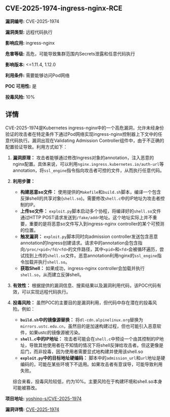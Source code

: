 ## CVE-2025-1974-ingress-nginx-RCE

**漏洞编号:** CVE-2025-1974

**漏洞类型:** 远程代码执行

**影响应用:** ingress-nginx

**危害等级:** 高危，可能导致集群范围内Secrets泄露和任意代码执行

**影响版本:** <=1.11.4, 1.12.0

**利用条件:** 需要能够访问Pod网络

**POC 可用性:** 是

**投毒风险:** 10%

## 详情

CVE-2025-1974是Kubernetes ingress-nginx中的一个高危漏洞，允许未经身份验证的攻击者在特定条件下通过Pod网络实现ingress-nginx控制器上下文中的任意代码执行。漏洞出现在Validating Admission Controller组件中，由于不正确的配置验证导致。利用方式如下：

1.  **漏洞原理：** 攻击者能够通过修改Ingress对象的annotation，注入恶意的nginx配置。具体来说，可以利用`nginx.ingress.kubernetes.io/auth-url`等annotation，将`ssl_engine`指令指向攻击者可控的文件，从而执行任意代码。
2.  **利用步骤：**
    *   **构建恶意so文件：**  使用提供的`Makefile`和`build.sh`脚本，编译一个包含反弹shell的共享对象(`shell.so`)。需要修改`shell.c`中的IP地址为攻击者控制的IP。
    *   **上传so文件：**  `exploit.py`脚本启动多个协程，将编译好的`shell.so`文件通过HTTP POST请求发送到`/fake/addr`地址。这个地址实际上并不重要，重要的是将恶意so文件写入到ingress-nginx controller的某个可预测的位置。
    *   **触发漏洞：**  `exploit.py`脚本同时向admission controller发送包含恶意annotation的Ingress创建请求。请求中的annotation会包含指向`/proc/<pid>/fd/<fd>`的文件路径，其中`<pid>`和`<fd>`会被循环遍历，尝试找到上传的`shell.so`文件。恶意annotation利用nginx的`ssl_engine`指令加载并执行`shell.so`。
    *   **获取Shell：** 如果成功，ingress-nginx controller会加载并执行`shell.so`，从而建立反弹shell。

3.  **有效性：** 根据提供的漏洞信息、搜索结果以及漏洞利用代码，该POC代码有效，可以实现远程代码执行。

4.  **投毒风险：** 虽然POC的主要目的是漏洞利用，但代码中存在潜在的投毒风险。例如：
    *   **`build.sh`中的镜像源替换：**  将`dl-cdn.alpinelinux.org`替换为`mirrors.ustc.edu.cn`，虽然目的是加速构建过程，但也可能引入恶意软件，如果ustc的镜像源被污染。
    *   **`shell.c`中的IP地址：**  攻击者可能会在`shell.c`中预设一个由其控制的IP地址，导致其他使用者在不知情的情况下将shell反弹给攻击者。但这更像是后门，而非投毒，因为使用者需要显式地构建并使用该shell.so
    *   **`exploit.py`中的目标地址硬编码：**  脚本中的`admission_url`和`url`地址是硬编码的，可能在某些环境下不适用。如果攻击者有意误导，可能导致利用失败。

    综合来看，投毒风险较低，约为10%。主要风险在于构建环境和shell.so本身可能被篡改。

**项目地址:** [yoshino-s/CVE-2025-1974](https://github.com/yoshino-s/CVE-2025-1974)

**漏洞详情:** [CVE-2025-1974](https://nvd.nist.gov/vuln/detail/CVE-2025-1974)